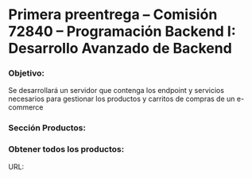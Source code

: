 <h1>
  Primera preentrega – Comisión 72840 – Programación Backend I: Desarrollo Avanzado de Backend
</h1>

<h3>Objetivo:</h3>

<p>
  Se desarrollará un servidor que contenga los endpoint y servicios necesarios para gestionar los productos y carritos de compras de un e-commerce
</p>

<h3>Sección Productos:</h3>

<h3>Obtener todos los productos:</h3>
<p>URL:</p>
